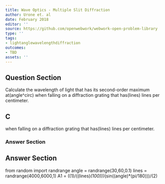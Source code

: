 ```yaml
---
title: Wave Optics - Multiple Slit Diffraction
author: Urone et. al
date: February 2018
editor: ''
source: https://github.com/openwebwork/webwork-open-problem-library
type: ''
tags:
- lightanglewavelengthdiffraction
outcomes:
- TBD
assets: ''
---
```


## Question Section 

Calculate the wavelength of light that has its second-order maximum at(angle^circ) when falling on a diffraction grating that has(lines) lines per centimeter.

## C
when falling on a diffraction grating that has(lines) lines per centimeter.
### Answer Section


## Answer Section

from random import randrange
angle = randrange(30,60,0.1)
lines = randrange(4000,6000,1)
A1 = ((1)/((lines)*(100)))*(sin((angle)*(pi/180)))/(2)
